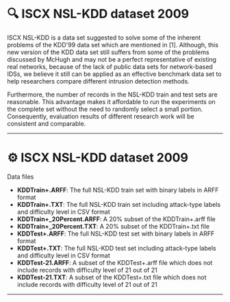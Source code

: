 # 🔍 ISCX NSL-KDD dataset 2009

ISCX NSL-KDD is a data set suggested to solve some of the inherent problems of the KDD'99 data set which are mentioned in [1]. Although, this new version of the KDD data set still suffers from some of the problems discussed by McHugh and may not be a perfect representative of existing real networks, because of the lack of public data sets for network-based IDSs, we believe it still can be applied as an effective benchmark data set to help researchers compare different intrusion detection methods.

Furthermore, the number of records in the NSL-KDD train and test sets are reasonable. This advantage makes it affordable to run the experiments on the complete set without the need to randomly select a small portion. Consequently, evaluation results of different research work will be consistent and comparable.

---
# ⚙️ ISCX NSL-KDD dataset 2009

Data files

- **KDDTrain+.ARFF**: The full NSL-KDD train set with binary labels in ARFF format
- **KDDTrain+.TXT**: The full NSL-KDD train set including attack-type labels and difficulty level in CSV format
- **KDDTrain+_20Percent.ARFF**: A 20% subset of the KDDTrain+.arff file
- **KDDTrain+_20Percent.TXT**: A 20% subset of the KDDTrain+.txt file
- **KDDTest+.ARFF**: The full NSL-KDD test set with binary labels in ARFF format
- **KDDTest+.TXT**: The full NSL-KDD test set including attack-type labels and difficulty level in CSV format
- **KDDTest-21.ARFF**: A subset of the KDDTest+.arff file which does not include records with difficulty level of 21 out of 21
- **KDDTest-21.TXT**: A subset of the KDDTest+.txt file which does not include records with difficulty level of 21 out of 21

---
